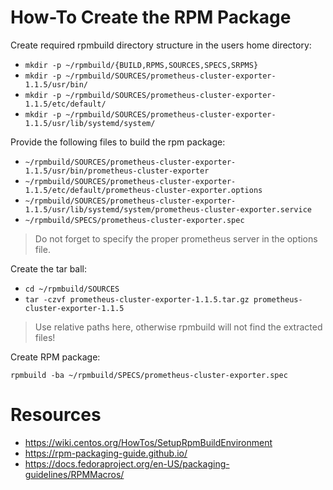 # How-To Create the RPM Package

Create required rpmbuild directory structure in the users home directory:

* `mkdir -p ~/rpmbuild/{BUILD,RPMS,SOURCES,SPECS,SRPMS}`
* `mkdir -p ~/rpmbuild/SOURCES/prometheus-cluster-exporter-1.1.5/usr/bin/`
* `mkdir -p ~/rpmbuild/SOURCES/prometheus-cluster-exporter-1.1.5/etc/default/`
* `mkdir -p ~/rpmbuild/SOURCES/prometheus-cluster-exporter-1.1.5/usr/lib/systemd/system/`

Provide the following files to build the rpm package:

* `~/rpmbuild/SOURCES/prometheus-cluster-exporter-1.1.5/usr/bin/prometheus-cluster-exporter`
* `~/rpmbuild/SOURCES/prometheus-cluster-exporter-1.1.5/etc/default/prometheus-cluster-exporter.options`
* `~/rpmbuild/SOURCES/prometheus-cluster-exporter-1.1.5/usr/lib/systemd/system/prometheus-cluster-exporter.service`
* `~/rpmbuild/SPECS/prometheus-cluster-exporter.spec`

> Do not forget to specify the proper prometheus server in the options file.

Create the tar ball:

* `cd ~/rpmbuild/SOURCES`
* `tar -czvf prometheus-cluster-exporter-1.1.5.tar.gz prometheus-cluster-exporter-1.1.5`

> Use relative paths here, otherwise rpmbuild will not find the extracted files!

Create RPM package:

`rpmbuild -ba ~/rpmbuild/SPECS/prometheus-cluster-exporter.spec`

# Resources

* https://wiki.centos.org/HowTos/SetupRpmBuildEnvironment
* https://rpm-packaging-guide.github.io/
* https://docs.fedoraproject.org/en-US/packaging-guidelines/RPMMacros/
